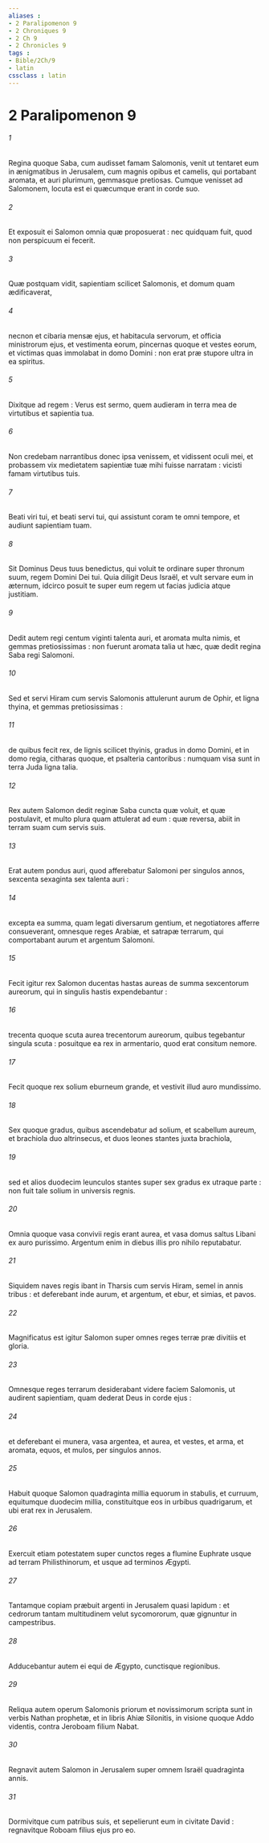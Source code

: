 ```yaml
---
aliases : 
- 2 Paralipomenon 9
- 2 Chroniques 9
- 2 Ch 9
- 2 Chronicles 9
tags : 
- Bible/2Ch/9
- latin
cssclass : latin
---
```


# 2 Paralipomenon 9

###### 1
Regina quoque Saba, cum audisset famam Salomonis, venit ut tentaret eum in ænigmatibus in Jerusalem, cum magnis opibus et camelis, qui portabant aromata, et auri plurimum, gemmasque pretiosas. Cumque venisset ad Salomonem, locuta est ei quæcumque erant in corde suo.
###### 2
Et exposuit ei Salomon omnia quæ proposuerat : nec quidquam fuit, quod non perspicuum ei fecerit.
###### 3
Quæ postquam vidit, sapientiam scilicet Salomonis, et domum quam ædificaverat,
###### 4
necnon et cibaria mensæ ejus, et habitacula servorum, et officia ministrorum ejus, et vestimenta eorum, pincernas quoque et vestes eorum, et victimas quas immolabat in domo Domini : non erat præ stupore ultra in ea spiritus.
###### 5
Dixitque ad regem : Verus est sermo, quem audieram in terra mea de virtutibus et sapientia tua.
###### 6
Non credebam narrantibus donec ipsa venissem, et vidissent oculi mei, et probassem vix medietatem sapientiæ tuæ mihi fuisse narratam : vicisti famam virtutibus tuis.
###### 7
Beati viri tui, et beati servi tui, qui assistunt coram te omni tempore, et audiunt sapientiam tuam.
###### 8
Sit Dominus Deus tuus benedictus, qui voluit te ordinare super thronum suum, regem Domini Dei tui. Quia diligit Deus Israël, et vult servare eum in æternum, idcirco posuit te super eum regem ut facias judicia atque justitiam.
###### 9
Dedit autem regi centum viginti talenta auri, et aromata multa nimis, et gemmas pretiosissimas : non fuerunt aromata talia ut hæc, quæ dedit regina Saba regi Salomoni.
###### 10
Sed et servi Hiram cum servis Salomonis attulerunt aurum de Ophir, et ligna thyina, et gemmas pretiosissimas :
###### 11
de quibus fecit rex, de lignis scilicet thyinis, gradus in domo Domini, et in domo regia, citharas quoque, et psalteria cantoribus : numquam visa sunt in terra Juda ligna talia.
###### 12
Rex autem Salomon dedit reginæ Saba cuncta quæ voluit, et quæ postulavit, et multo plura quam attulerat ad eum : quæ reversa, abiit in terram suam cum servis suis.
###### 13
Erat autem pondus auri, quod afferebatur Salomoni per singulos annos, sexcenta sexaginta sex talenta auri :
###### 14
excepta ea summa, quam legati diversarum gentium, et negotiatores afferre consueverant, omnesque reges Arabiæ, et satrapæ terrarum, qui comportabant aurum et argentum Salomoni.
###### 15
Fecit igitur rex Salomon ducentas hastas aureas de summa sexcentorum aureorum, qui in singulis hastis expendebantur :
###### 16
trecenta quoque scuta aurea trecentorum aureorum, quibus tegebantur singula scuta : posuitque ea rex in armentario, quod erat consitum nemore.
###### 17
Fecit quoque rex solium eburneum grande, et vestivit illud auro mundissimo.
###### 18
Sex quoque gradus, quibus ascendebatur ad solium, et scabellum aureum, et brachiola duo altrinsecus, et duos leones stantes juxta brachiola,
###### 19
sed et alios duodecim leunculos stantes super sex gradus ex utraque parte : non fuit tale solium in universis regnis.
###### 20
Omnia quoque vasa convivii regis erant aurea, et vasa domus saltus Libani ex auro purissimo. Argentum enim in diebus illis pro nihilo reputabatur.
###### 21
Siquidem naves regis ibant in Tharsis cum servis Hiram, semel in annis tribus : et deferebant inde aurum, et argentum, et ebur, et simias, et pavos.
###### 22
Magnificatus est igitur Salomon super omnes reges terræ præ divitiis et gloria.
###### 23
Omnesque reges terrarum desiderabant videre faciem Salomonis, ut audirent sapientiam, quam dederat Deus in corde ejus :
###### 24
et deferebant ei munera, vasa argentea, et aurea, et vestes, et arma, et aromata, equos, et mulos, per singulos annos.
###### 25
Habuit quoque Salomon quadraginta millia equorum in stabulis, et curruum, equitumque duodecim millia, constituitque eos in urbibus quadrigarum, et ubi erat rex in Jerusalem.
###### 26
Exercuit etiam potestatem super cunctos reges a flumine Euphrate usque ad terram Philisthinorum, et usque ad terminos Ægypti.
###### 27
Tantamque copiam præbuit argenti in Jerusalem quasi lapidum : et cedrorum tantam multitudinem velut sycomororum, quæ gignuntur in campestribus.
###### 28
Adducebantur autem ei equi de Ægypto, cunctisque regionibus.
###### 29
Reliqua autem operum Salomonis priorum et novissimorum scripta sunt in verbis Nathan prophetæ, et in libris Ahiæ Silonitis, in visione quoque Addo videntis, contra Jeroboam filium Nabat.
###### 30
Regnavit autem Salomon in Jerusalem super omnem Israël quadraginta annis.
###### 31
Dormivitque cum patribus suis, et sepelierunt eum in civitate David : regnavitque Roboam filius ejus pro eo.
